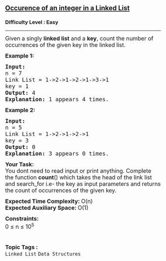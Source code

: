 <h2><a href="https://www.geeksforgeeks.org/problems/occurence-of-an-integer-in-a-linked-list/1?page=3&sortBy=accuracy">Occurence of an integer in a Linked List</a></h2><h3>Difficulty Level : Easy</h3><hr><div class="problems_problem_content__Xm_eO"><p><span style="font-size: 18px;">Given a singly <strong>linked list</strong> and a <strong>key</strong>, count the number of occurrences of the given key in the linked list.</span></p>
<p><strong><span style="font-size: 18px;">Example 1:</span></strong></p>
<pre><span style="font-size: 18px;"><strong>Input:</strong>
n = 7
Link List = 1-&gt;2-&gt;1-&gt;2-&gt;1-&gt;3-&gt;1
key = 1
<strong>Output: </strong>4
<strong>Explanation: </strong>1 appears 4 times.</span>&nbsp;</pre>
<p><strong><span style="font-size: 18px;">Example 2:</span></strong></p>
<pre><span style="font-size: 18px;"><strong>Input:</strong>
n = 5
Link List = 1-&gt;2-&gt;1-&gt;2-&gt;1
key = 3
<strong>Output: </strong>0
<strong>Explanation: </strong>3 appears 0 times.</span></pre>
<div><strong><span style="font-size: 18px;">Your Task</span></strong><strong><span style="font-size: 18px;">:</span></strong></div>
<div><span style="font-size: 18px;">You dont need to read input or print anything. Complete the function <strong>count</strong>() which takes the head of the link list and search_for i.e- the key as input parameters and returns the count of occurrences of the given key.</span></div>
<p><span style="font-size: 18px;"><strong>Expected Time Complexity: </strong>O(n)<br><strong>Expected Auxiliary Space: </strong>O(1)</span></p>
<p><span style="font-size: 18px;"><strong>Constraints:</strong><br>0 ≤ n ≤ 10<sup>5</sup></span></p></div><br><p><span style=font-size:18px><strong>Topic Tags : </strong><br><code>Linked List</code>&nbsp;<code>Data Structures</code>&nbsp;
